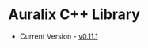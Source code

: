 # Auralix C++ Library
- Current Version - [v0.11.1](https://github.com/auralix/alx-202-af-10-2-auralix-cpp-lib/tree/v0.11.1)
